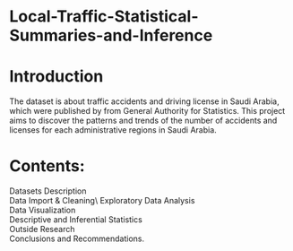 # Local-Traffic-Statistical-Summaries-and-Inference

# Introduction
The dataset is about traffic accidents and driving license in Saudi Arabia, which were published by from General Authority for Statistics. This project aims to discover the patterns and trends of the number of accidents and licenses for each administrative regions in Saudi Arabia.

# Contents:
Datasets Description\
Data Import & Cleaning\ 
Exploratory Data Analysis\
Data Visualization\
Descriptive and Inferential Statistics\
Outside Research\
Conclusions and Recommendations.
